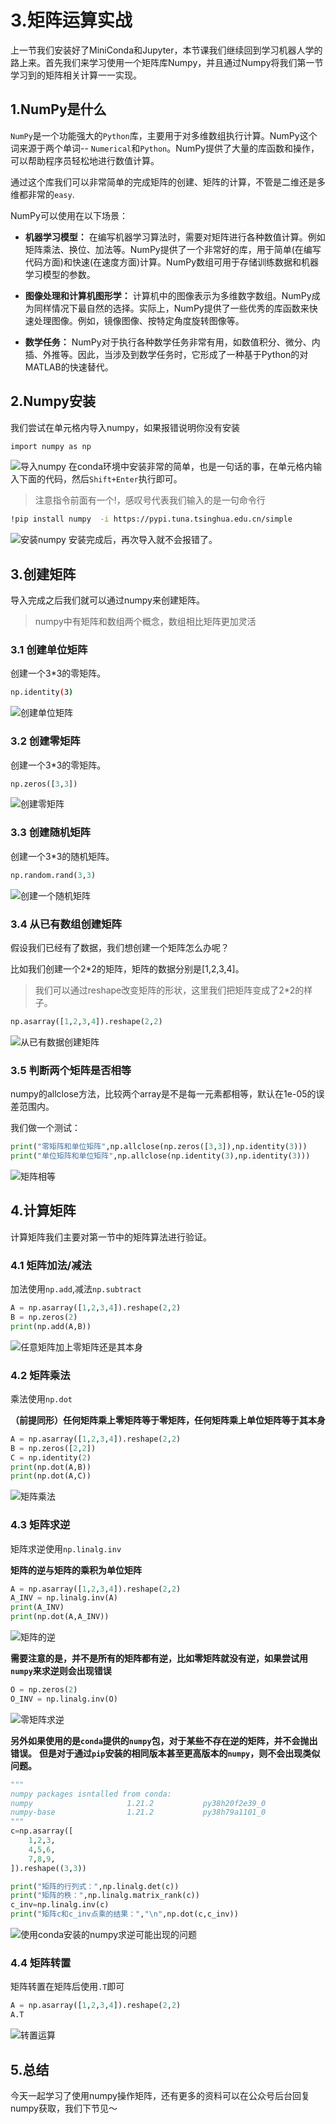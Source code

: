 # 3.矩阵运算实战

上一节我们安装好了MiniConda和Jupyter，本节课我们继续回到学习机器人学的路上来。首先我们来学习使用一个矩阵库Numpy，并且通过Numpy将我们第一节学习到的矩阵相关计算一一实现。

## 1.NumPy是什么

`NumPy`是一个功能强大的`Python`库，主要用于对多维数组执行计算。NumPy这个词来源于两个单词-- `Numerical`和`Python`。NumPy提供了大量的库函数和操作，可以帮助程序员轻松地进行数值计算。

通过这个库我们可以非常简单的完成矩阵的创建、矩阵的计算，不管是二维还是多维都非常的`easy`.

NumPy可以使用在以下场景：

- **机器学习模型：** 在编写机器学习算法时，需要对矩阵进行各种数值计算。例如矩阵乘法、换位、加法等。NumPy提供了一个非常好的库，用于简单(在编写代码方面)和快速(在速度方面)计算。NumPy数组可用于存储训练数据和机器学习模型的参数。

- **图像处理和计算机图形学：** 计算机中的图像表示为多维数字数组。NumPy成为同样情况下最自然的选择。实际上，NumPy提供了一些优秀的库函数来快速处理图像。例如，镜像图像、按特定角度旋转图像等。

- **数学任务：** NumPy对于执行各种数学任务非常有用，如数值积分、微分、内插、外推等。因此，当涉及到数学任务时，它形成了一种基于Python的对MATLAB的快速替代。

## 2.Numpy安装

我们尝试在单元格内导入numpy，如果报错说明你没有安装

```bash
import numpy as np
```

![导入numpy](3.矩阵运算实战/imgs/c979e2884b7f40d28b49dfd195adbcd3.png)
在conda环境中安装非常的简单，也是一句话的事，在单元格内输入下面的代码，然后`Shift+Enter`执行即可。

> 注意指令前面有一个!，感叹号代表我们输入的是一句命令行

```bash
!pip install numpy  -i https://pypi.tuna.tsinghua.edu.cn/simple
```

![安装numpy](3.矩阵运算实战/imgs/c20c804d3c594267a7cd359afe321221.png)
安装完成后，再次导入就不会报错了。

## 3.创建矩阵

导入完成之后我们就可以通过numpy来创建矩阵。

> numpy中有矩阵和数组两个概念，数组相比矩阵更加灵活

### 3.1 创建单位矩阵

创建一个3*3的零矩阵。

```bash
np.identity(3)
```

![创建单位矩阵](3.矩阵运算实战/imgs/fee1809105154a88a37229de406bc017.png)

### 3.2 创建零矩阵

创建一个3*3的零矩阵。

```python
np.zeros([3,3])
```

![创建零矩阵](3.矩阵运算实战/imgs/9164b1c685724ffb8047859f5b0973c7.png)

### 3.3 创建随机矩阵

创建一个3*3的随机矩阵。

```python
np.random.rand(3,3)
```

![创建一个随机矩阵](3.矩阵运算实战/imgs/4fcc0b302fcf4ab2ac8539a4699da92d.png)

### 3.4 从已有数组创建矩阵

假设我们已经有了数据，我们想创建一个矩阵怎么办呢？

比如我们创建一个2*2的矩阵，矩阵的数据分别是[1,2,3,4]。

> 我们可以通过reshape改变矩阵的形状，这里我们把矩阵变成了2*2的样子。

```python
np.asarray([1,2,3,4]).reshape(2,2)
```

![从已有数据创建矩阵](3.矩阵运算实战/imgs/913e42cdf6de44fa9d0a80db02d581d8.png)

### 3.5 判断两个矩阵是否相等

numpy的allclose方法，比较两个array是不是每一元素都相等，默认在1e-05的误差范围内。

我们做一个测试：

```python
print("零矩阵和单位矩阵",np.allclose(np.zeros([3,3]),np.identity(3)))
print("单位矩阵和单位矩阵",np.allclose(np.identity(3),np.identity(3)))
```

![矩阵相等](3.矩阵运算实战/imgs/9a640b126bcd48bfa9f7d8d1ff7ac866.png)

## 4.计算矩阵

计算矩阵我们主要对第一节中的矩阵算法进行验证。

### 4.1 矩阵加法/减法

加法使用`np.add`,减法`np.subtract`


```python
A = np.asarray([1,2,3,4]).reshape(2,2)
B = np.zeros(2)
print(np.add(A,B))
```

![任意矩阵加上零矩阵还是其本身](3.矩阵运算实战/imgs/b3f97d2505804be8a9420969ca382826.png)

### 4.2 矩阵乘法

乘法使用`np.dot`

**（前提同形）任何矩阵乘上零矩阵等于零矩阵，任何矩阵乘上单位矩阵等于其本身**

```python
A = np.asarray([1,2,3,4]).reshape(2,2)
B = np.zeros([2,2])
C = np.identity(2)
print(np.dot(A,B))
print(np.dot(A,C))
```

![矩阵乘法](3.矩阵运算实战/imgs/0253b1c32a744498afc749c6409ff400.png)

### 4.3 矩阵求逆

矩阵求逆使用`np.linalg.inv`

**矩阵的逆与矩阵的乘积为单位矩阵**

```python
A = np.asarray([1,2,3,4]).reshape(2,2)
A_INV = np.linalg.inv(A)
print(A_INV)
print(np.dot(A,A_INV))
```

![矩阵的逆](3.矩阵运算实战/imgs/9bcbc212d6af415cafe490fd3dd95b44.png)

**需要注意的是，并不是所有的矩阵都有逆，比如零矩阵就没有逆，如果尝试用`numpy`来求逆则会出现错误**

```python
O = np.zeros(2)
O_INV = np.linalg.inv(O)
```

![零矩阵求逆](3.矩阵运算实战/imgs/2a011b6a2b6a43ae80d445e79e912e4b.png)

**另外如果使用的是`conda`提供的`numpy`包，对于某些不存在逆的矩阵，并不会抛出错误。**
**但是对于通过`pip`安装的相同版本甚至更高版本的`numpy`，则不会出现类似问题。**

```python
""" 
numpy packages isntalled from conda:
numpy                     1.21.2           py38h20f2e39_0
numpy-base                1.21.2           py38h79a1101_0
"""
c=np.asarray([
    1,2,3,
    4,5,6,
    7,8,9,
]).reshape((3,3))

print("矩阵的行列式：",np.linalg.det(c))
print("矩阵的秩：",np.linalg.matrix_rank(c))
c_inv=np.linalg.inv(c)
print("矩阵c和c_inv点乘的结果：","\n",np.dot(c,c_inv))
```

![使用conda安装的numpy求逆可能出现的问题](3.矩阵运算实战/imgs/image-20220216115928.PNG)

### 4.4 矩阵转置

矩阵转置在矩阵后使用`.T`即可

```python
A = np.asarray([1,2,3,4]).reshape(2,2)
A.T
```

![转置运算](3.矩阵运算实战/imgs/b7f383304214422cb9320680ac35d6ef.png)

## 5.总结

今天一起学习了使用numpy操作矩阵，还有更多的资料可以在公众号后台回复numpy获取，我们下节见～

